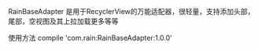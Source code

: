 RainBaseAdapter 
是用于RecyclerView的万能适配器，很轻量，支持添加头部，尾部，空视图及其上拉加载更多等等

使用方法
compile 'com.rain:RainBaseAdapter:1.0.0'
